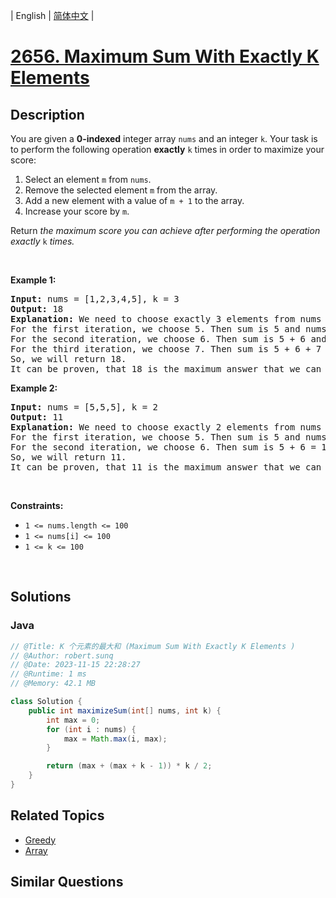 
| English | [简体中文](README.md) |

# [2656. Maximum Sum With Exactly K Elements ](https://leetcode.cn//problems/maximum-sum-with-exactly-k-elements/)

## Description

<p>You are given a <strong>0-indexed</strong> integer array <code>nums</code> and an integer <code>k</code>. Your task is to perform the following operation <strong>exactly</strong> <code>k</code> times in order to maximize your score:</p>

<ol>
	<li>Select an element <code>m</code> from <code>nums</code>.</li>
	<li>Remove the selected element <code>m</code> from the array.</li>
	<li>Add a new element with a value of <code>m + 1</code> to the array.</li>
	<li>Increase your score by <code>m</code>.</li>
</ol>

<p>Return <em>the maximum score you can achieve after performing the operation exactly</em> <code>k</code> <em>times.</em></p>

<p>&nbsp;</p>
<p><strong class="example">Example 1:</strong></p>

<pre>
<strong>Input:</strong> nums = [1,2,3,4,5], k = 3
<strong>Output:</strong> 18
<strong>Explanation:</strong> We need to choose exactly 3 elements from nums to maximize the sum.
For the first iteration, we choose 5. Then sum is 5 and nums = [1,2,3,4,6]
For the second iteration, we choose 6. Then sum is 5 + 6 and nums = [1,2,3,4,7]
For the third iteration, we choose 7. Then sum is 5 + 6 + 7 = 18 and nums = [1,2,3,4,8]
So, we will return 18.
It can be proven, that 18 is the maximum answer that we can achieve.
</pre>

<p><strong class="example">Example 2:</strong></p>

<pre>
<strong>Input:</strong> nums = [5,5,5], k = 2
<strong>Output:</strong> 11
<strong>Explanation:</strong> We need to choose exactly 2 elements from nums to maximize the sum.
For the first iteration, we choose 5. Then sum is 5 and nums = [5,5,6]
For the second iteration, we choose 6. Then sum is 5 + 6 = 11 and nums = [5,5,7]
So, we will return 11.
It can be proven, that 11 is the maximum answer that we can achieve.
</pre>

<p>&nbsp;</p>
<p><strong>Constraints:</strong></p>

<ul>
	<li><code>1 &lt;= nums.length &lt;= 100</code></li>
	<li><code>1 &lt;= nums[i] &lt;= 100</code></li>
	<li><code>1 &lt;= k &lt;= 100</code></li>
</ul>

<p>&nbsp;</p>
<style type="text/css">.spoilerbutton {display:block; border:dashed; padding: 0px 0px; margin:10px 0px; font-size:150%; font-weight: bold; color:#000000; background-color:cyan; outline:0; 
}
.spoiler {overflow:hidden;}
.spoiler > div {-webkit-transition: all 0s ease;-moz-transition: margin 0s ease;-o-transition: all 0s ease;transition: margin 0s ease;}
.spoilerbutton[value="Show Message"] + .spoiler > div {margin-top:-500%;}
.spoilerbutton[value="Hide Message"] + .spoiler {padding:5px;}
</style>


## Solutions


### Java

```Java
// @Title: K 个元素的最大和 (Maximum Sum With Exactly K Elements )
// @Author: robert.sunq
// @Date: 2023-11-15 22:28:27
// @Runtime: 1 ms
// @Memory: 42.1 MB

class Solution {
    public int maximizeSum(int[] nums, int k) {
        int max = 0;
        for (int i : nums) {
            max = Math.max(i, max);
        }

        return (max + (max + k - 1)) * k / 2;
    }
}
```



## Related Topics

- [Greedy](https://leetcode.cn//tag/greedy)
- [Array](https://leetcode.cn//tag/array)

## Similar Questions


